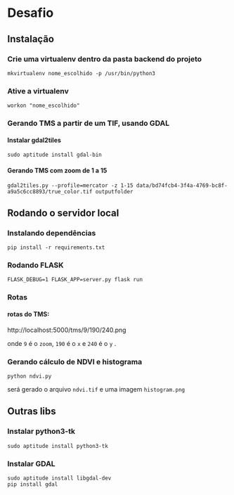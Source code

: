 # Desafio

## Instalação

### Crie uma virtualenv dentro da pasta backend do projeto
```
mkvirtualenv nome_escolhido -p /usr/bin/python3
```

### Ative a virtualenv
```
workon "nome_escolhido"
```

### Gerando TMS a partir de um TIF, usando GDAL
#### Instalar gdal2tiles
```
sudo aptitude install gdal-bin
```
#### Gerando TMS com zoom de 1 a 15
```
gdal2tiles.py --profile=mercator -z 1-15 data/bd74fcb4-3f4a-4769-bc8f-a9a5c6cc8893/true_color.tif outputfolder
```

## Rodando o servidor local
### Instalando dependências
```
pip install -r requirements.txt
```
### Rodando FLASK
```
FLASK_DEBUG=1 FLASK_APP=server.py flask run
```

### Rotas
#### rotas do TMS:
http://localhost:5000/tms/9/190/240.png

onde `9` é o `zoom`,  `190` é o `x`  e  `240` é o `y` .


### Gerando cálculo de NDVI e histograma
```
python ndvi.py
```
será gerado o arquivo `ndvi.tif` e uma imagem `histogram.png`

## Outras libs

### Instalar python3-tk

```
sudo aptitude install python3-tk
```

### Instalar GDAL

```
sudo aptitude install libgdal-dev
pip install gdal
```

